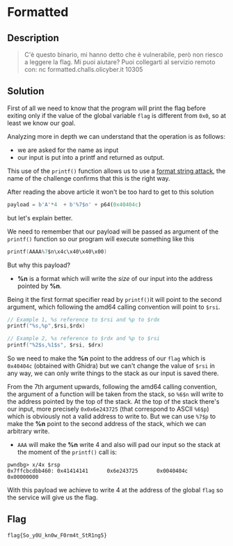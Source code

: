 
# Formatted

## Description
> C'è questo binario, mi hanno detto che è vulnerabile, però non riesco a leggere la flag. Mi puoi aiutare?
Puoi collegarti al servizio remoto con:
nc formatted.challs.olicyber.it 10305

## Solution

First of all we need to know that the program will print the flag before exiting only if the value of the global variable `flag` is different from `0x0`, so at least we know our goal.

Analyzing more in depth we can understand that the operation is as follows:
- we are asked for the name as input
- our input is put into a printf and returned as output.

This use of the `printf()` function allows us to use a [format string attack](https://axcheron.github.io/exploit-101-format-strings), the name of the challenge confirms that this is the right way.

After reading the above article it won't be too hard to get to this solution
```python
payload = b'A'*4  + b'%7$n' + p64(0x40404c)
```
but let's explain better.

We need to remember that our payload will be passed as argument of the `printf()` function so our program will execute something like this
```c
printf(AAAA%7$n\x4c\x40\x40\x00)
``` 


But why this payload?
- **%n** is a format which will write the *size* of our input into the address pointed by **%n**.

Being it the first format specifier read by `printf()`it will point to the second argument, which following the amd64 calling convention will point to `$rsi`.

```c
// Example 1, %s reference to $rsi and %p to $rdx
printf("%s,%p",$rsi,$rdx)

// Example 2, %s reference to $rdx and %p to $rsi
printf("%2$s,%1$s", $rsi, $drx)
```

So we need to make the **%n** point to the address of our `flag` which is `0x40404c` (obtained with Ghidra) but we can't change the value of `$rsi` in any way, we can only write things to the stack as our input is saved there.

From the 7th argument upwards, following the amd64 calling convention, the argument of a function will be taken from the stack, so `%6$n` will write to the address pointed by the top of the stack.
At the top of the stack there's our input, more precisely `0x0x6e243725` (that correspond to ASCII `%6$p`) which is obviously not a valid address to write to.
But we can use `%7$p` to make the **%n** point to the second address of the stack, which we can arbitrary write.

- `AAA` will make the **%n** write 4 and also will pad our input so the stack at the moment of the `printf()` call is:
```
pwndbg> x/4x $rsp
0x7ffcbcdbb460: 0x41414141      0x6e243725      0x0040404c      0x00000000
```

With this payload we achieve to write 4 at the address of the global `flag` so the service will give us the flag.

## Flag
`flag{So_y0U_kn0w_F0rm4t_StR1ng5}`

